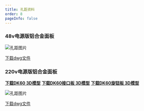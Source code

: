 ```yaml
---
title: 孔距资料
order: 8
pageInfo: false
---
```


### 48v电源版铝合金面板


![孔距图片](/image/48v.png) 

[下载dwg文件](https://likeyou156156.online:9000/lky/lky/48V供电铝合金面板.dwg)
### 220v电源版铝合金面板


**[下载DK60 3D模型](https://likeyou156156.online:9000/lky/3D/DK60.step)**
**[下载DK60接口板 3D模型](https://likeyou156156.online:9000/lky/3D/DK60jkb.step)**
**[下载DK60旋钮板 3D模型](https://likeyou156156.online:9000/lky/3D/DK60xnb.step)**


![孔距图片](/image/220v.png) 

[下载dwg文件](https://likeyou156156.online:9000/lky/lky/220v电源版铝合金面板.dwg)